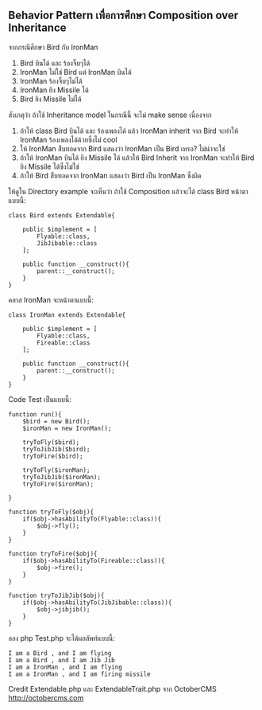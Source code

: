 ## Behavior Pattern เพื่อการศึกษา Composition over Inheritance

จากกรณีศึกษา Bird กับ IronMan

1. Bird บินได้ และ ร้องจิ๊บๆได้
1. IronMan ไม่ใช่ Bird แต่ IronMan บินได้
1. IronMan ร้องจิ๊บๆไม่ได้
1. IronMan ยิง Missile ได้
1. Bird ยิง Missile ไม่ได้

สังเกตุว่า ถ้าใช้ Inheritance model ในกรณีนี้ จะไม่ make sense เนื่องจาก

1. ถ้าให้ class Bird บินได้ และ ร้องเพลงได้ แล้ว IronMan inherit จาก Bird จะทำให้ IronMan ร้องเพลงได้ด้วยซึ่งไม่ cool
1. ให้ IronMan สืบทอดจาก Bird แสดงว่า IronMan เป็น Bird เหรอ? ไม่น่าจะใช่
1. ถ้าให้ IronMan บินได้ ยิง Missile ได้ แล้วให้ Bird Inherit จาก IronMan จะทำให้ Bird ยิง Missile ได้ซึ่งไม่ใช่
1. ถ้าให้ Bird สืบทอดจาก IronMan แสดงว่า Bird เป็น IronMan ซึ่งผิด

ให้ดูใน Directory example จะเห็นว่า ถ้าใช้ Composition แล้วจะได้ class Bird หน้าตาแบบนี้:

    class Bird extends Extendable{

        public $implement = [
            Flyable::class,
            JibJibable::class
        ];

        public function __construct(){
            parent::__construct();
        }
    }

คลาส IronMan จะหน้าตาแบบนี้:

    class IronMan extends Extendable{

        public $implement = [
            Flyable::class,
            Fireable::class
        ];

        public function __construct(){
            parent::__construct();
        }
    }

Code Test เป็นแบบนี้:

    function run(){
        $bird = new Bird();
        $ironMan = new IronMan();

        tryToFly($bird);
        tryToJibJib($bird);
        tryToFire($bird);

        tryToFly($ironMan);
        tryToJibJib($ironMan);
        tryToFire($ironMan);

    }

    function tryToFly($obj){
        if($obj->hasAbilityTo(Flyable::class)){
            $obj->fly();
        }
    }

    function tryToFire($obj){
        if($obj->hasAbilityTo(Fireable::class)){
            $obj->fire();
        }
    }

    function tryToJibJib($obj){
        if($obj->hasAbilityTo(JibJibable::class)){
            $obj->jibjib();
        }
    }

ลอง php Test.php จะได้ผลลัพท์แบบนี้:

	I am a Bird , and I am flying
    I am a Bird , and I am Jib Jib
    I am a IronMan , and I am flying
    I am a IronMan , and I am firing missile

Credit Extendable.php และ ExtendableTrait.php จาก OctoberCMS http://octobercms.com